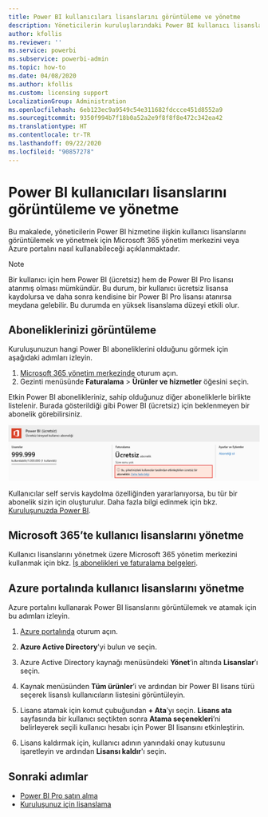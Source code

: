 ```yaml
---
title: Power BI kullanıcıları lisanslarını görüntüleme ve yönetme
description: Yöneticilerin kuruluşlarındaki Power BI kullanıcı lisanslarını görüntülemesi ve yönetmesi için nasıl yapılır bilgileri.
author: kfollis
ms.reviewer: ''
ms.service: powerbi
ms.subservice: powerbi-admin
ms.topic: how-to
ms.date: 04/08/2020
ms.author: kfollis
ms.custom: licensing support
LocalizationGroup: Administration
ms.openlocfilehash: 6eb123ec9a9549c54e311682fdccce451d8552a9
ms.sourcegitcommit: 9350f994b7f18b0a52a2e9f8f8f8e472c342ea42
ms.translationtype: HT
ms.contentlocale: tr-TR
ms.lasthandoff: 09/22/2020
ms.locfileid: "90857278"
---
```

# <a name="view-and-manage-power-bi-user-licenses"></a>Power BI kullanıcıları lisanslarını görüntüleme ve yönetme

Bu makalede, yöneticilerin Power BI hizmetine ilişkin kullanıcı lisanslarını görüntülemek ve yönetmek için Microsoft 365 yönetim merkezini veya Azure portalını nasıl kullanabileceği açıklanmaktadır.

> [!NOTE]
>
>Bir kullanıcı için hem Power BI (ücretsiz) hem de Power BI Pro lisansı atanmış olması mümkündür. Bu durum, bir kullanıcı ücretsiz lisansa kaydolursa ve daha sonra kendisine bir Power BI Pro lisansı atanırsa meydana gelebilir. Bu durumda en yüksek lisanslama düzeyi etkili olur.
>

## <a name="view-your-subscriptions"></a>Aboneliklerinizi görüntüleme

Kuruluşunuzun hangi Power BI aboneliklerini olduğunu görmek için aşağıdaki adımları izleyin.

1. [Microsoft 365 yönetim merkezinde](https://admin.microsoft.com) oturum açın.
2. Gezinti menüsünde **Faturalama** > **Ürünler ve hizmetler** öğesini seçin.

Etkin Power BI abonelikleriniz, sahip olduğunuz diğer aboneliklerle birlikte listelenir. Burada gösterildiği gibi Power BI (ücretsiz) için beklenmeyen bir abonelik görebilirsiniz.

  ![Ücretsiz bir aboneliği gösteren Power BI aboneliğinin ekran görüntüsü.](media/service-admin-manage-licenses/power-bi-free-user-activated.png)

Kullanıcılar self servis kaydolma özelliğinden yararlanıyorsa, bu tür bir abonelik sizin için oluşturulur. Daha fazla bilgi edinmek için bkz. [Kuruluşunuzda Power BI](/microsoft-365/admin/misc/power-bi-in-your-organization?view=o365-worldwide).

## <a name="manage-user-licenses-in-microsoft-365"></a>Microsoft 365’te kullanıcı lisanslarını yönetme

Kullanıcı lisanslarını yönetmek üzere Microsoft 365 yönetim merkezini kullanmak için bkz. [İş abonelikleri ve faturalama belgeleri](/microsoft-365/commerce/?view=o365-worldwide).

## <a name="manage-user-licenses-in-azure-portal"></a>Azure portalında kullanıcı lisanslarını yönetme

Azure portalını kullanarak Power BI lisanslarını görüntülemek ve atamak için bu adımları izleyin.

1. [Azure portalında](https://portal.azure.com) oturum açın.

2. **Azure Active Directory**'yi bulun ve seçin.

3. Azure Active Directory kaynağı menüsündeki **Yönet**’in altında **Lisanslar**’ı seçin.

4. Kaynak menüsünden **Tüm ürünler**’i ve ardından bir Power BI lisans türü seçerek lisanslı kullanıcıların listesini görüntüleyin.

5. Lisans atamak için komut çubuğundan **+ Ata**’yı seçin. **Lisans ata** sayfasında bir kullanıcı seçtikten sonra **Atama seçenekleri**’ni belirleyerek seçili kullanıcı hesabı için Power BI lisansını etkinleştirin.

6. Lisans kaldırmak için, kullanıcı adının yanındaki onay kutusunu işaretleyin ve ardından **Lisansı kaldır**'ı seçin.

## <a name="next-steps"></a>Sonraki adımlar

- [Power BI Pro satın alma](service-admin-purchasing-power-bi-pro.md)
- [Kuruluşunuz için lisanslama](service-admin-licensing-organization.md)